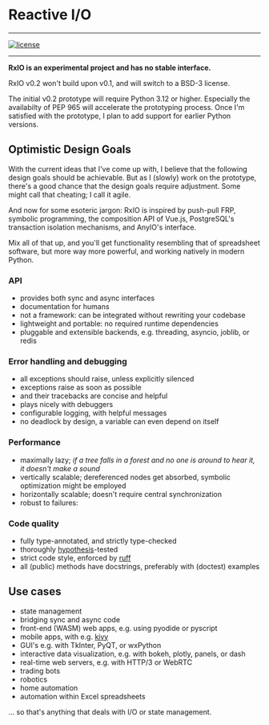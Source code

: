 # Reactive I/O

-----

[![license](https://img.shields.io/github/license/jorenham/rxio?style=flat-square)](https://github.com/jorenham/rxio/blob/dev/LICENSE?)

-----

**RxIO is an experimental project and has no stable interface.**

RxIO v0.2 won't build upon v0.1, and will switch to a BSD-3 license.

The initial v0.2 prototype will require Python 3.12 or higher.
Especially the availabilty of PEP 965 will accelerate the prototyping process.
Once I'm satisfied with the prototype, I plan to add support for earlier Python versions.

## Optimistic Design Goals

With the current ideas that I've come up with,
I believe that the following design goals should be achievable.
But as I (slowly) work on the prototype,
there's a good chance that the design goals require adjustment.
Some might call that cheating; I call it agile.

And now for some esoteric jargon:
RxIO is inspired by push-pull FRP,
symbolic programming,
the composition API of Vue.js,
PostgreSQL's transaction isolation mechanisms,
and AnyIO's interface.

Mix all of that up,
and you'll get functionality resembling that of spreadsheet software,
but more way more powerful, and working natively in modern Python.

### API

- provides both sync and async interfaces
- documentation for humans
- not a framework: can be integrated without rewriting your codebase
- lightweight and portable: no required runtime dependencies
- pluggable and extensible backends, e.g. threading, asyncio, joblib, or redis

### Error handling and debugging

- all exceptions should raise, unless explicitly silenced
- exceptions raise as soon as possible
- and their tracebacks are concise and helpful
- plays nicely with debuggers
- configurable logging, with helpful messages
- no deadlock by design, a variable can even depend on itself

### Performance

- maximally lazy; *if a tree falls in a forest and no one is around to hear it,
  it doesn't make a sound*
- vertically scalable; dereferenced nodes get absorbed, symbolic optimization
  might be employed
- horizontally scalable; doesn't require central synchronization
- robust to failures:

### Code quality

- fully type-annotated, and strictly type-checked
- thoroughly [hypothesis](https://hypothesis.readthedocs.io/en/latest/)-tested
- strict code style, enforced by [ruff](https://docs.astral.sh/ruff/)
- all (public) methods have docstrings, preferably with (doctest) examples

## Use cases

- state management
- bridging sync and async code
- front-end (WASM) web apps, e.g. using pyodide or pyscript
- mobile apps, with e.g. [kivy](https://kivy.org/)
- GUI's e.g. with TkInter, PyQT, or wxPython
- interactive data visualization, e.g. with bokeh, plotly, panels, or dash
- real-time web servers, e.g. with HTTP/3 or WebRTC
- trading bots
- robotics
- home automation
- automation within Excel spreadsheets

... so that's anything that deals with I/O or state management.
